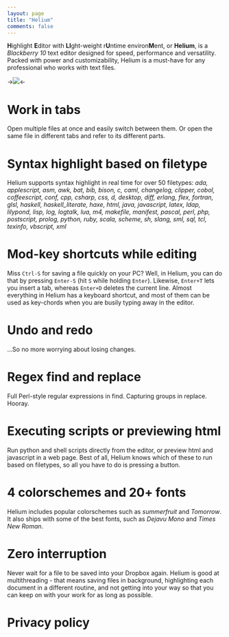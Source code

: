 ```yaml
---
layout: page
title: "Helium"
comments: false
---
```


**H**ighlight **E**ditor with **LI**ght-weight r**U**ntime environ**M**ent, or **Helium**, is a *Blackberry 10* text editor designed for speed, performance and versatility. Packed with power and customizability, Helium is a must-have for any professional who works with text files.

->![](/images/helium/dark_theme.jpg)<-

# Work in tabs

Open multiple files at once and easily switch between them. Or open the same file in different tabs and refer to its different parts.

# Syntax highlight based on filetype

Helium supports syntax highlight in real time for over 50 filetypes: *ada, applescript, asm, awk, bat, bib, bison, c, caml, changelog, clipper, cobol, coffeescript, conf, cpp, csharp, css, d, desktop, diff, erlang, flex, fortran, glsl, haskell, haskell_literate, haxe, html, java, javascript, latex, ldap, lilypond, lisp, log, logtalk, lua, m4, makefile, manifest, pascal, perl, php, postscript, prolog, python, ruby, scala, scheme, sh, slang, sml, sql, tcl, texinfo, vbscript, xml*

# Mod-key shortcuts while editing

Miss `Ctrl-S` for saving a file quickly on your PC? Well, in Helium, you can do that by pressing `Enter-S` (hit `S` while holding `Enter`). Likewise, `Enter+T` lets you insert a tab, whereas `Enter+D` deletes the current line. Almost everything in Helium has a keyboard shortcut, and most of them can be used as key-chords when you are busily typing away in the editor.

# Undo and redo

...So no more worrying about losing changes.

# Regex find and replace

Full Perl-style regular expressions in find. Capturing groups in replace. Hooray.

# Executing scripts or previewing html

Run python and shell scripts directly from the editor, or preview html and javascript in a web page. Best of all, Helium knows which of these to run based on filetypes, so all you have to do is pressing a button.

# 4 colorschemes and 20+ fonts

Helium includes popular colorschemes such as *summerfruit* and *Tomorrow*. It also ships with some of the best fonts, such as *Dejavu Mono* and *Times New Roman*.

# Zero interruption

Never wait for a file to be saved into your Dropbox again. Helium is good at multithreading - that means saving files in background, highlighting each document in a different routine, and not getting into your way so that you can keep on with your work for as long as possible.

# Privacy policy
